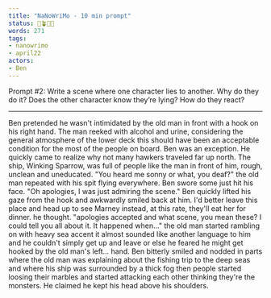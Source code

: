 ```yaml
---
title: "NaNoWriMo - 10 min prompt"
status: 🌱🪴🌲🍇
words: 271
tags: 
- nanowrimo
- april22
actors:
- Ben
---
```

Prompt #2: Write a scene where one character lies to another. Why do they do it? Does the other character know they’re lying? How do they react?
___
Ben pretended he wasn't intimidated by the old man in front with a hook on his right hand. The man reeked with alcohol and urine, considering the general atmosphere of the lower deck this should have been an acceptable condition for the most of the people on board. Ben was an exception. 
He quickly came to realize why not many hawkers traveled far up north. The ship, Winking Sparrow, was full of people like the man in front of him, rough, unclean and uneducated.
"You heard me sonny or what, you deaf?" the old man repeated with his spit flying everywhere. Ben swore some just hit his face.
"Oh apologies, I was just admiring the scene." Ben quickly lifted his gaze from the hook and awkwardly smiled back at him. I'd better leave this place and head up to see Marney instead, at this rate, they'll eat her for dinner. he thought. 
"apologies accepted and what scene, you mean these? I could tell you all about it. It happened when..." the old man started rambling on with heavy sea accent it almost sounded like another language to him and he couldn't simply get up and leave or else he feared he might get hooked by the old man's left... hand.
Ben bitterly smiled and nodded in parts where the old man was explaining about the fishing trip to the deep seas and where his ship was surrounded by a thick fog then people started loosing their marbles and started attacking each other thinking they're the monsters. He claimed he kept his head above his shoulders.